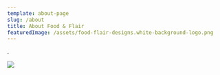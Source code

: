 ```yaml
---
template: about-page
slug: /about
title: About Food & Flair
featuredImage: /assets/food-flair-designs.white-background-logo.png
---
```

.

![](/assets/f-f.jpg)
